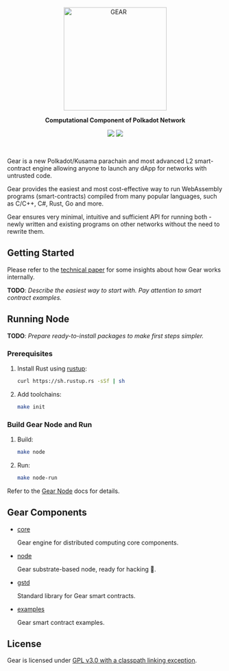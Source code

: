 <br/>

<p align="center">
  <a href="https://gear-tech.io">
    <img src="https://gear-tech.io/images/logo-black.svg" width="240" alt="GEAR">
  </a>
</p>

<p align="center">
  <b>Computational Component of Polkadot Network</b>
</p>

<p align=center>
    <a href="https://github.com/gear-tech/gear/actions/workflows/master.yml"><img src="https://github.com/gear-tech/gear/workflows/CI/badge.svg"></a>
    <a href="https://github.com/gear-tech/gear/blob/master/LICENSE"><img src="https://img.shields.io/badge/License-GPL%203.0-success"></a>
</p>

<br/>

<p>Gear is a new Polkadot/Kusama parachain and most advanced L2 smart-contract engine allowing anyone to launch any dApp for networks with untrusted code.</p>
<p>Gear provides the easiest and most cost-effective way to run WebAssembly programs (smart-contracts) compiled from many popular languages, such as C/C++, C#, Rust, Go and more.</p>
<p>Gear ensures very minimal, intuitive and sufficient API for running both - newly written and existing programs on other networks without the need to rewrite them.</p>

## Getting Started

Please refer to the [technical paper](https://github.com/gear-tech/gear-technical/blob/master/TECHNICAL.pdf) for some insights about how Gear works internally.

**TODO**: *Describe the easiest way to start with. Pay attention to smart contract examples.*

## Running Node

**TODO**: *Prepare ready-to-install packages to make first steps simpler.*

### Prerequisites

1. Install Rust using [rustup](https://rustup.rs/):

    ```bash
    curl https://sh.rustup.rs -sSf | sh
    ```

2. Add toolchains:

    ```bash
    make init
    ```

### Build Gear Node and Run

1. Build:

    ```bash
    make node
    ```

2. Run:

    ```bash
    make node-run
    ```

Refer to the [Gear Node](https://github.com/gear-tech/gear/tree/master/node) docs for details.

## Gear Components

* [core](https://github.com/gear-tech/gear/tree/master/core)

    Gear engine for distributed computing core components.

* [node](https://github.com/gear-tech/gear/tree/master/node)

    Gear substrate-based node, ready for hacking :rocket:.

* [gstd](https://github.com/gear-tech/gear/tree/master/gstd)

    Standard library for Gear smart contracts.

* [examples](https://github.com/gear-tech/gear/tree/master/examples)

    Gear smart contract examples.

## License

Gear is licensed under [GPL v3.0 with a classpath linking exception](LICENSE).
